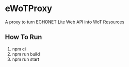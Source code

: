 # eWoTProxy
A proxy to turn ECHONET Lite Web API into WoT Resources  

## How To Run
1. npm ci
2. npm run build
3. npm run start
